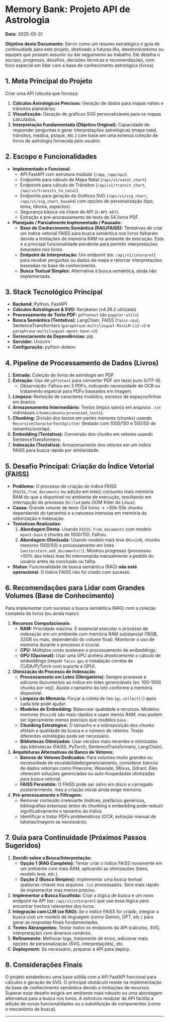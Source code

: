 # Memory Bank: Projeto API de Astrologia

**Data:** 2025-05-31

**Objetivo deste Documento:** Servir como um resumo estratégico e guia de continuidade para este projeto, destinado a futuras IAs, desenvolvedores ou equipes que possam assumir ou dar seguimento ao trabalho. Ele detalha o escopo, progresso, desafios, decisões técnicas e recomendações, com foco especial em lidar com a base de conhecimento astrológica (livros).

## 1. Meta Principal do Projeto

Criar uma API robusta que forneça:

1.  **Cálculos Astrológicos Precisos:** Geração de dados para mapas natais e trânsitos planetários.
2.  **Visualização:** Geração de gráficos SVG personalizáveis para os mapas calculados.
3.  **Interpretação Fundamentada (Objetivo Original):** Capacidade de responder perguntas e gerar interpretações astrológicas (mapa natal, trânsitos, médica, psique, etc.) com base em uma extensa coleção de livros de astrologia fornecida pelo usuário.

## 2. Escopo e Funcionalidades

*   **Implementado e Funcional:**
    *   API FastAPI com estrutura modular (`/app`, `/app/api`).
    *   Endpoints para cálculo de Mapa Natal (`/api/v1/natal_chart`).
    *   Endpoints para cálculo de Trânsitos (`/api/v1/transit_chart`, `/api/v1/transits_to_natal`).
    *   Endpoints para geração de Gráficos SVG (`/api/v1/svg_chart`, `/api/v1/svg_chart_base64`) com opções de personalização (tipo, tema, idioma, aspectos).
    *   Segurança básica via chave de API (`X-API-KEY`).
    *   Extração e pré-processamento de texto de 54 livros PDF.
*   **Planejado / Parcialmente Implementado / Pausado:**
    *   **Base de Conhecimento Semântica (RAG/FAISS):** Tentativas de criar um índice vetorial FAISS para busca semântica nos livros falharam devido a limitações de memória RAM no ambiente de execução. Esta é a principal funcionalidade pendente para permitir interpretações *baseadas nos livros*.
    *   **Endpoint de Interpretação:** Um endpoint (ex: `/api/v1/interpret`) para receber perguntas ou dados de mapa e retornar interpretações baseadas na base de conhecimento.
    *   **Busca Textual Simples:** Alternativa à busca semântica, ainda não implementada.

## 3. Stack Tecnológico Principal

*   **Backend:** Python, FastAPI
*   **Cálculos Astrológicos & SVG:** Kerykeion (v4.26.2 utilizada)
*   **Processamento de Texto PDF:** `pdftotext` (do `poppler-utils`)
*   **Busca Semântica (Tentativa):** LangChain, FAISS (`faiss-cpu`), SentenceTransformers (`paraphrase-multilingual-MiniLM-L12-v2` e `paraphrase-multilingual-mpnet-base-v2`)
*   **Gerenciamento de Dependências:** pip
*   **Servidor:** Uvicorn
*   **Configuração:** python-dotenv

## 4. Pipeline de Processamento de Dados (Livros)

1.  **Entrada:** Coleção de livros de astrologia em PDF.
2.  **Extração:** Uso de `pdftotext` para converter PDF em texto puro (UTF-8).
    *   *Observação:* Falhou em 3 PDFs, indicando necessidade de OCR ou tratamento especial para PDFs baseados em imagem.
3.  **Limpeza:** Remoção de caracteres inválidos, excesso de espaços/linhas em branco.
4.  **Armazenamento Intermediário:** Textos limpos salvos em arquivos `.txt` individuais (`/home/ubuntu/processed_texts`).
5.  **Chunking:** Divisão dos textos em partes menores (chunks) usando `RecursiveCharacterTextSplitter` (testado com 1000/150 e 500/50 de tamanho/overlap).
6.  **Embedding (Tentativa):** Conversão dos chunks em vetores usando SentenceTransformers.
7.  **Indexação (Tentativa):** Armazenamento dos vetores em um índice FAISS para busca rápida por similaridade.

## 5. Desafio Principal: Criação do Índice Vetorial (FAISS)

*   **Problema:** O processo de criação do índice FAISS (`FAISS.from_documents` ou adição em lotes) consumiu mais memória RAM do que a disponível no ambiente de execução, resultando em interrupção do processo (`Killed` pelo OOM Killer do Linux).
*   **Causa:** Grande volume de texto (54 livros -> ~30k-55k chunks dependendo do tamanho) e a natureza intensiva em memória da vetorização e indexação.
*   **Tentativas Realizadas:**
    1.  **Abordagem Direta:** Usando `FAISS.from_documents` com modelo `mpnet-base` e chunks de 1000/150. Falhou.
    2.  **Abordagem Otimizada:** Usando modelo mais leve (`MiniLM`), chunks menores (500/50) e processamento em lotes (`vectorstore.add_documents()`). Mostrou progresso (processou >50% dos lotes) mas foi interrompida manualmente a pedido do usuário antes da conclusão ou falha.
*   **Status:** Funcionalidade de busca semântica (RAG) **não está operacional**. O índice FAISS não foi criado com sucesso.

## 6. Recomendações para Lidar com Grandes Volumes (Base de Conhecimento)

Para implementar com sucesso a busca semântica (RAG) com a coleção completa de livros (ou ainda maior):

1.  **Recursos Computacionais:**
    *   **RAM:** Prioridade máxima. É essencial executar o processo de indexação em um ambiente com memória RAM substancial (16GB, 32GB ou mais, dependendo do volume final). Monitorar o uso de memória durante o processo é crucial.
    *   **CPU:** Múltiplos cores aceleram o processamento de embeddings.
    *   **GPU (Opcional):** Usar uma GPU acelera *drasticamente* o cálculo de embeddings (requer `faiss-gpu` e instalação correta de CUDA/PyTorch com suporte a GPU).
2.  **Otimização do Processo de Indexação:**
    *   **Processamento em Lotes (Obrigatório):** Sempre processe e adicione documentos ao índice em lotes gerenciáveis (ex: 100-1000 chunks por vez). Ajuste o tamanho do lote conforme a memória disponível.
    *   **Limpeza de Memória:** Forçar a coleta de lixo (`gc.collect()`) após cada lote pode ajudar.
    *   **Modelos de Embedding:** Balancear qualidade e recursos. Modelos menores (`MiniLM`) são mais rápidos e usam menos RAM, mas podem ser ligeiramente menos precisos que modelos `base`.
    *   **Chunking Estratégico:** O tamanho e a sobreposição dos chunks afetam a qualidade da busca e o número de vetores. Testar diferentes estratégias pode ser necessário.
    *   **Bibliotecas Otimizadas:** Usar versões mais recentes e otimizadas das bibliotecas (FAISS, PyTorch, SentenceTransformers, LangChain).
3.  **Arquiteturas Alternativas de Banco de Vetores:**
    *   **Bancos de Vetores Dedicados:** Para volumes muito grandes ou necessidade de escalabilidade/gerenciamento, considerar bancos de dados vetoriais como Pinecone, Weaviate, Milvus, Qdrant. Eles oferecem soluções gerenciadas ou auto-hospedadas otimizadas para busca vetorial.
    *   **FAISS Persistido:** O FAISS pode ser salvo em disco e carregado posteriormente, mas a criação inicial ainda exige memória.
4.  **Pré-processamento e Filtragem:**
    *   Remover conteúdo irrelevante (índices, prefácios genéricos, bibliografias extensas) *antes* do chunking e embedding pode reduzir significativamente o tamanho do índice.
    *   Identificar e tratar PDFs problemáticos (OCR, extração manual de tabelas/imagens se necessário).

## 7. Guia para Continuidade (Próximos Passos Sugeridos)

1.  **Decidir sobre a Busca/Interpretação:**
    *   **Opção 1 (RAG Completo):** Tentar criar o índice FAISS novamente em um ambiente com mais RAM, aplicando as otimizações (lotes, modelo leve, etc.).
    *   **Opção 2 (Busca Simples):** Implementar uma busca textual (palavras-chave) nos arquivos `.txt` processados. Será mais rápido de implementar mas menos preciso.
2.  **Implementar a Busca Escolhida:** Criar a lógica de busca e um novo endpoint na API (ex: `/api/v1/interpret`) que use essa lógica para encontrar trechos relevantes dos livros.
3.  **Integração com LLM (se RAG):** Se o índice FAISS for criado, integrar a busca com um modelo de linguagem (como Gemini, GPT, etc.) para gerar as respostas finais fundamentadas.
4.  **Testes Abrangentes:** Testar *todos* os endpoints da API (cálculos, SVG, interpretação) com diversos cenários.
5.  **Refinamento:** Melhorar logs, tratamento de erros, adicionar mais opções de personalização (SVG, interpretações), etc.
6.  **Deployment:** Se necessário, preparar a API para deploy.

## 8. Considerações Finais

O projeto estabeleceu uma base sólida com a API FastAPI funcional para cálculos e geração de SVG. O principal obstáculo reside na implementação da base de conhecimento semântica devido a limitações de recursos. Superar esse desafio exigirá um ambiente mais robusto ou uma abordagem alternativa para a busca nos livros. A estrutura modular da API facilita a adição de novas funcionalidades ou a substituição de componentes (como o mecanismo de busca).

---
